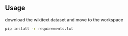 ## Usage
download the wikitext dataset and move to the workspace

```bash
pip install -r requirements.txt
```

